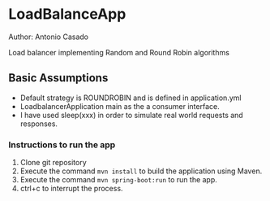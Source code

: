 # LoadBalanceApp
Author: Antonio Casado

Load balancer implementing Random and Round Robin algorithms

## Basic Assumptions
- Default strategy is ROUNDROBIN and is defined in application.yml
- LoadbalancerApplication main  as the a consumer interface.
- I have used sleep(xxx) in order to simulate real world requests and responses.



### Instructions to run the app
1. Clone git repository
2. Execute the command `mvn install` to build the application using Maven.
3. Execute the command `mvn spring-boot:run` to run the app.
4. ctrl+c to interrupt the process.
